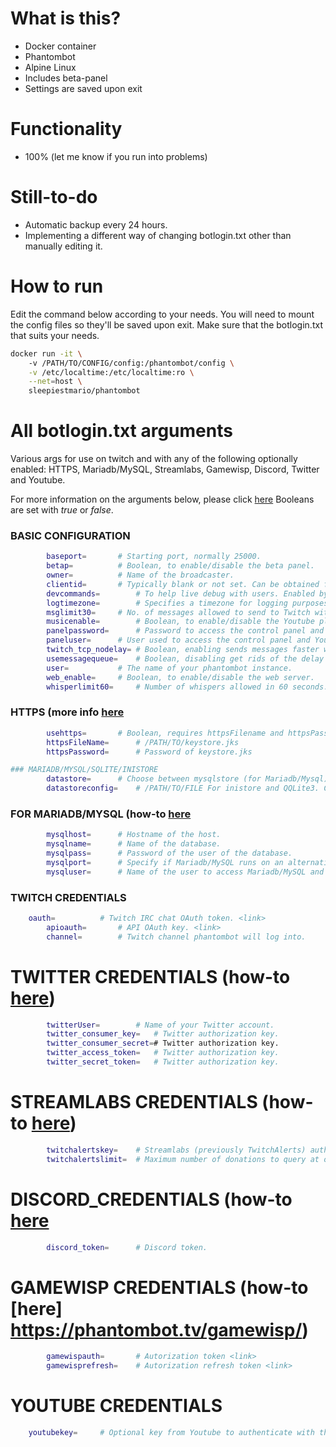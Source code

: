 # What is this?
* Docker container
* Phantombot
* Alpine Linux 
* Includes beta-panel
* Settings are saved upon exit

# Functionality
* 100% (let me know if you run into problems)

# Still-to-do
* Automatic backup every 24 hours.
* Implementing a different way of changing botlogin.txt other than manually editing it. 

# How to run
Edit the command below according to your needs. You will need to mount the config files so they'll be saved upon exit. Make sure that the botlogin.txt that suits your needs.
```sh
docker run -it \ 
	-v /PATH/TO/CONFIG/config:/phantombot/config \
	-v /etc/localtime:/etc/localtime:ro \
	--net=host \
	sleepiestmario/phantombot
```

# All botlogin.txt arguments
Various args for use on twitch and with any of the following optionally enabled: HTTPS, Mariadb/MySQL, Streamlabs, Gamewisp, Discord, Twitter and Youtube.

For more information on the arguments below, please click [here](https://community.phantombot.tv/t/settings-for-botlogin-txt/78) 
Booleans are set with *true* or *false*.

### BASIC CONFIGURATION
```sh
        baseport=		# Starting port, normally 25000.
        betap=			# Boolean, to enable/disable the beta panel.
        owner=			# Name of the broadcaster.
        clientid=		# Typically blank or not set. Can be obtained from Twitch.
        devcommands=		# To help live debug with users. Enabled by default.
        logtimezone=		# Specifies a timezone for logging purposes. 
        msglimit30=		# No. of messages allowed to send to Twitch within 30 secs.
        musicenable=		# Boolean, to enable/disable the Youtube player web interface.
        panelpassword=		# Password to access the control panel and Youtube player.
        paneluser=		# User used to access the control panel and Youtube player.
        twitch_tcp_nodelay=	# Boolean, enabling sends messages faster while costing bandwith. Enabled by default.
        usemessagequeue=	# Boolean, disabling get rids of the delay between messages. Enabled by default.
        user=			# The name of your phantombot instance.
        web_enable=		# Boolean, to enable/disable the web server.
        whisperlimit60=		# Number of whispers allowed in 60 seconds. Not used at present. 
```
### HTTPS (more info [here](https://community.phantombot.tv/t/how-to-enable-ssl-on-phantombot/71)
```sh
        usehttps=		# Boolean, requires httpsFilename and httpsPassword to be set. 
        httpsFileName=		# /PATH/TO/keystore.jks
        httpsPassword=		# Password of keystore.jks
```
```sh
### MARIADB/MYSQL/SQLITE/INISTORE
        datastore=		# Choose between mysqlstore (for Mariadb/Mysql) and inistore (text-based on disk system). SqlLite3 is used by default.
        datastoreconfig=	# /PATH/TO/FILE For inistore and QQLite3. Configures the different data store types. 
```
### FOR MARIADB/MYSQL (how-to [here](https://community.phantombot.tv/t/mysql-configuration/73)
```sh
        mysqlhost=		# Hostname of the host.
        mysqlname=		# Name of the database.
        mysqlpass=		# Password of the user of the database.
        mysqlport=		# Specify if Mariadb/MySQL runs on an alternative port.
        mysqluser=		# Name of the user to access Mariadb/MySQL and the database.
```
### TWITCH CREDENTIALS
```sh
	oauth=			# Twitch IRC chat OAuth token. <link>
        apioauth=		# API OAuth key. <link>
        channel=		# Twitch channel phantombot will log into.
```
# TWITTER CREDENTIALS (how-to [here](https://community.phantombot.tv/t/twitter-integration-setup/65))
```sh
        twitterUser=		# Name of your Twitter account.
        twitter_consumer_key=	# Twitter authorization key.
        twitter_consumer_secret=# Twitter authorization key.
        twitter_access_token=	# Twitter authorization key.
        twitter_secret_token=	# Twitter authorization key.
```
# STREAMLABS CREDENTIALS (how-to [here](https://phantombot.tv/streamlabs/))
```sh
        twitchalertskey=	# Streamlabs (previously TwitchAlerts) authentication key.
        twitchalertslimit=	# Maximum number of donations to query at one time. Low number recommended.
```
# DISCORD_CREDENTIALS (how-to [here](https://community.phantombot.tv/t/discord-integration-setup/64)
```sh
        discord_token=		# Discord token.
```
# GAMEWISP CREDENTIALS (how-to [here] https://phantombot.tv/gamewisp/)
```sh
        gamewispauth=		# Autorization token <link>
        gamewisprefresh=	# Autorization refresh token <link>
```
# YOUTUBE CREDENTIALS
```sh
	youtubekey=		# Optional key from Youtube to authenticate with their API. Phantombot provides one internally.
```
